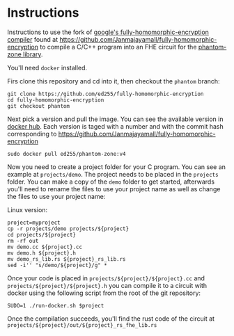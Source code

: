 # Instructions

Instructions to use the fork of [google's fully-homomorphic-encryption
compiler](https://github.com/google/fully-homomorphic-encryption) found at
https://github.com/Janmajayamall/fully-homomorphic-encryption to compile a
C/C++ program into an FHE circuit for the [phantom-zone
library](https://github.com/gausslabs/phantom-zone).

You'll need `docker` installed.

Firs clone this repository and cd into it, then checkout the `phantom` branch:
```
git clone https://github.com/ed255/fully-homomorphic-encryption
cd fully-homomorphic-encryption
git checkout phantom
```

Next pick a version and pull the image.  You can see the available version in
[docker
hub](https://hub.docker.com/repository/docker/ed255/phantom-zone/general).  Each version is taged with a number and with the commit hash corresponding to https://github.com/Janmajayamall/fully-homomorphic-encryption

```
sudo docker pull ed255/phantom-zone:v4
```

Now you need to create a project folder for your C program.  You can see an
example at `projects/demo`.  The project needs to be placed in the `projects`
folder.  You can make a copy of the `demo` folder to get started, afterwards
you'll need to rename the files to use your project name as well as change the
files to use your project name:

Linux version:
```
project=myproject
cp -r projects/demo projects/${project}
cd projects/${project}
rm -rf out
mv demo.cc ${project}.cc
mv demo.h ${project}.h
mv demo_rs_lib.rs ${project}_rs_lib.rs
sed -i'' "s/demo/${project}/g" *
```

Once your code is placed in `projects/${project}/${project}.cc` and
`projects/${project}/${project}.h` you can compile it to a circuit with docker
using the following script from the root of the git repository:
```
SUDO=1 ./run-docker.sh $project
```

Once the compilation succeeds, you'll find the rust code of the circuit at `projects/${project}/out/${project}_rs_fhe_lib.rs`



